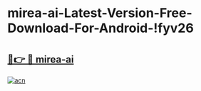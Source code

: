 # mirea-ai-Latest-Version-Free-Download-For-Android-!fyv26

# <h2><a href="https://zkx2xd.esa.edu.pl?title=mirea-ai&ref=fyv26">🔗👉 🔴 mirea-ai</a></h2>

[![acn](https://github.com/user-attachments/assets/0f9c940e-d8b0-45ae-aac7-cd30a18b3e1c)](https://zkx2xd.esa.edu.pl?title=mirea-ai&ref=fyv26)

